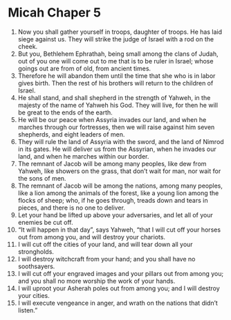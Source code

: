 ﻿
# Micah Chaper 5
1. Now you shall gather yourself in troops, daughter of troops. He has laid siege against us. They will strike the judge of Israel with a rod on the cheek. 
2. But you, Bethlehem Ephrathah, being small among the clans of Judah, out of you one will come out to me that is to be ruler in Israel; whose goings out are from of old, from ancient times. 
3. Therefore he will abandon them until the time that she who is in labor gives birth. Then the rest of his brothers will return to the children of Israel. 
4. He shall stand, and shall shepherd in the strength of Yahweh, in the majesty of the name of Yahweh his God. They will live, for then he will be great to the ends of the earth. 
5. He will be our peace when Assyria invades our land, and when he marches through our fortresses, then we will raise against him seven shepherds, and eight leaders of men. 
6. They will rule the land of Assyria with the sword, and the land of Nimrod in its gates. He will deliver us from the Assyrian, when he invades our land, and when he marches within our border. 
7. The remnant of Jacob will be among many peoples, like dew from Yahweh, like showers on the grass, that don’t wait for man, nor wait for the sons of men. 
8. The remnant of Jacob will be among the nations, among many peoples, like a lion among the animals of the forest, like a young lion among the flocks of sheep; who, if he goes through, treads down and tears in pieces, and there is no one to deliver. 
9. Let your hand be lifted up above your adversaries, and let all of your enemies be cut off. 
10. “It will happen in that day”, says Yahweh, “that I will cut off your horses out from among you, and will destroy your chariots. 
11. I will cut off the cities of your land, and will tear down all your strongholds. 
12. I will destroy witchcraft from your hand; and you shall have no soothsayers. 
13. I will cut off your engraved images and your pillars out from among you; and you shall no more worship the work of your hands. 
14. I will uproot your Asherah poles out from among you; and I will destroy your cities. 
15. I will execute vengeance in anger, and wrath on the nations that didn’t listen.” 

